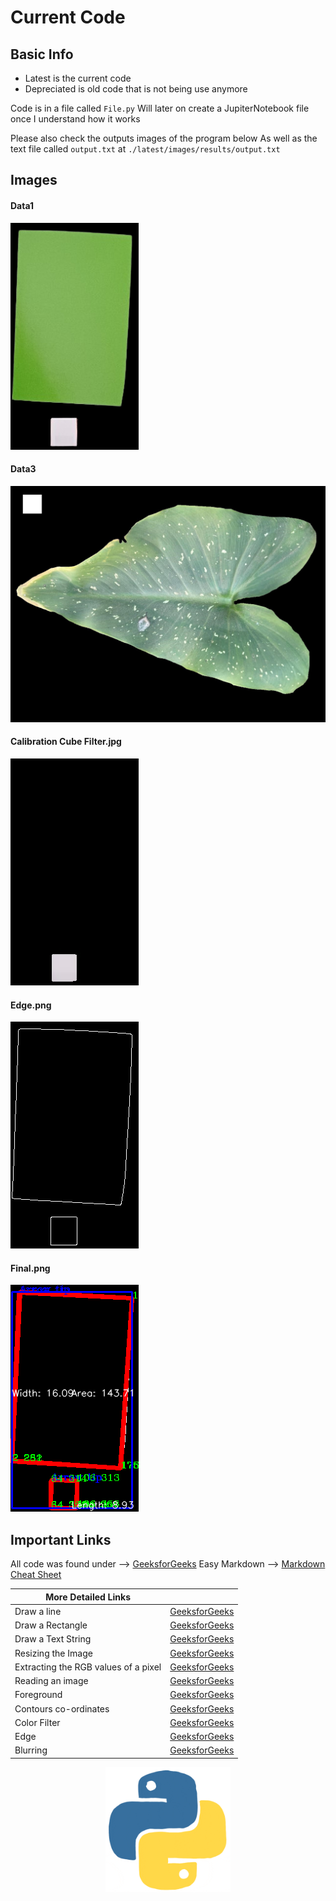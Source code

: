 # Current Code

## Basic Info

- Latest is the current code
- Depreciated is old code that is not being use anymore

Code is in a file called `File.py`
Will later on create a JupiterNotebook file once I understand how it works

Please also check the outputs images of the program below
As well as the text file called `output.txt` at `./latest/images/results/output.txt`

## Images

#### Data1
<img src="./latest/images/data1.png" alt=""> <br>

#### Data3
<img src="./latest/images/data2.jpg" alt=""> <br>

#### Calibration Cube Filter.jpg
<img src="./latest/images/results/calibration_cube_filter.jpg" alt=""> <br>

#### Edge.png
<img src="./latest/images/results/edge.png" alt=""> <br>

#### Final.png
<img src="./latest/images/results/final.png" alt=""> <br>


## Important Links

All code was found under --> [GeeksforGeeks](https://www.geeksforgeeks.org/opencv-python-tutorial/)
Easy Markdown --> [Markdown Cheat Sheet](https://www.markdownguide.org/cheat-sheet/)

| More Detailed Links |  |
| --- | --- |
| Draw a line | [GeeksforGeeks](https://www.geeksforgeeks.org/python-opencv-cv2-line-method/) |
| Draw a Rectangle | [GeeksforGeeks](https://www.geeksforgeeks.org/python-opencv-cv2-rectangle-method/) |
| Draw a Text String | [GeeksforGeeks](https://www.geeksforgeeks.org/python-opencv-cv2-puttext-method/) |
| Resizing the Image | [GeeksforGeeks](https://www.geeksforgeeks.org/introduction-to-opencv/) |
| Extracting the RGB values of a pixel | [GeeksforGeeks](https://www.geeksforgeeks.org/introduction-to-opencv/) |
| Reading an image | [GeeksforGeeks](https://www.geeksforgeeks.org/introduction-to-opencv/) |
| Foreground | [GeeksforGeeks](https://www.geeksforgeeks.org/python-foreground-extraction-in-an-image-using-grabcut-algorithm/) |
| Contours co-ordinates | [GeeksforGeeks](https://www.geeksforgeeks.org/find-co-ordinates-of-contours-using-opencv-python/) |
| Color Filter | [GeeksforGeeks](https://www.geeksforgeeks.org/filter-color-with-opencv/) |
| Edge | [GeeksforGeeks](https://www.geeksforgeeks.org/image-processing-in-python/) |
| Blurring | [GeeksforGeeks](https://www.geeksforgeeks.org/python-image-blurring-using-opencv/) |

<center><img src="./latest/images/gif_python.gif" alt="python gif" height="200px" width="200px"></center>
